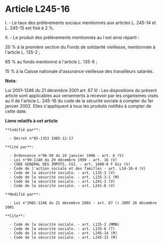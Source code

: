 # Article L245-16

I. - Le taux des prélèvements sociaux mentionnés aux articles L. 245-14 et L. 245-15 est fixé à 2 %.

II. - Le produit des prélèvements mentionnés au I est ainsi réparti :

20 % à la première section du Fonds de solidarité vieillesse, mentionnée à l'article L. 135-2 ;

65 % au fonds mentionné à l'article L. 135-6 ;

15 % à la Caisse nationale d'assurance vieillesse des travailleurs salariés.

**Nota:**

Loi 2001-1246 du 21 décembre 2001 art. 67 III : Les dispositions du présent article sont applicables aux versements à
recevoir par les organismes visés au II de l'article L. 245-16 du code de la sécurité sociale à compter du 1er janvier 2002.
Elles s'appliquent à tous les produits notifiés à compter de cette date.

**Liens relatifs à cet article**

	**Codifié par**:

	  - Décret n°85-1353 1985-12-17

	**Cité par**:

	  - Ordonnance n°96-50 du 24 janvier 1996 - art. 6 (V)
	  - Loi n°99-1140 du 29 décembre 1999 - art. 16 (V)
	  - CODE GENERAL DES IMPOTS, CGI. - art. 1600-0 F bis (V)
	  - Code de l'action sociale et des familles - art. L14-10-4 (V)
	  - Code de la sécurité sociale. - art. L135-3 (V)
	  - Code de la sécurité sociale. - art. L135-3-1 (M)
	  - Code de la sécurité sociale. - art. L241-2 (V)
	  - Code de la sécurité sociale. - art. L241-6 (V)

	**Modifié par**:

	  - Loi n°2001-1246 du 21 décembre 2001 - art. 67 () JORF 26 décembre 2001

	**Cite**:

	  - Code de la sécurité sociale. - art. L135-2 (MMN)
	  - Code de la sécurité sociale. - art. L135-6 (T)
	  - Code de la sécurité sociale. - art. L245-14 (M)
	  - Code de la sécurité sociale. - art. L245-15 (M)
